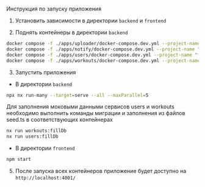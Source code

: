 Инструкция по запуску приложения

1. Установить зависимости в директории `backend` и `frontend`

2. Поднять контейнеры в директории `backend`

```bash
docker compose -f ./apps/uploader/docker-compose.dev.yml --project-name "fit-friends-uploader" up -d
docker compose -f ./apps/notify/docker-compose.dev.yml --project-name "fit-friends-notify" up -d
docker compose -f ./apps/users/docker-compose.dev.yml --project-name "fit-friends-users" up -d
docker compose -f ./apps/workouts/docker-compose.dev.yml --project-name "fit-friends-workouts" up -d
```

3. Запустить приложения

- В директории `backend`

```bash
npx nx run-many --target=serve --all --maxParallel=5
```

Для заполнения моковыми данными сервисов users и workouts необходимо выполнить команды миграции и заполнения из файлов seed.ts в соответствующих контейнерах

```bash
nx run workouts:fillDb
nx run users:fillDb

```

- В директории `frontend`

```bash
npm start
```

5. После запуска всех контейнеров приложение будет доступно на `http://localhost:4001/`
